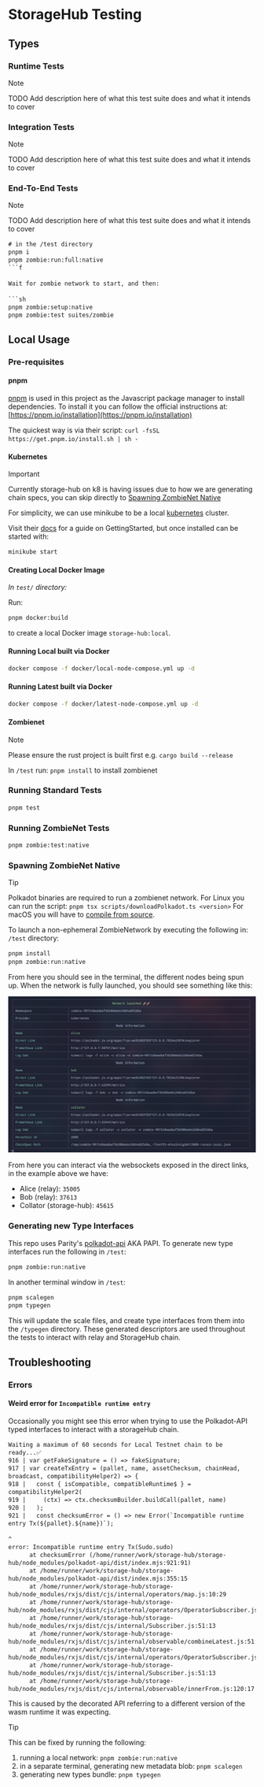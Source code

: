 # StorageHub Testing

## Types

### Runtime Tests

> [!NOTE]  
> TODO Add description here of what this test suite does and what it intends to cover

### Integration Tests

> [!NOTE]  
> TODO Add description here of what this test suite does and what it intends to cover

### End-To-End Tests

> [!NOTE]  
> TODO Add description here of what this test suite does and what it intends to cover

```shell
# in the /test directory
pnpm i
pnpm zombie:run:full:native
```f

Wait for zombie network to start, and then:

```sh
pnpm zombie:setup:native
pnpm zombie:test suites/zombie
```

## Local Usage

### Pre-requisites

#### pnpm

[pnpm](https://pnpm.io/) is used in this project as the Javascript package manager to install dependencies. To install it you can follow the official instructions at: [https://pnpm.io/installation](https://pnpm.io/installation)

The quickest way is via their script: `curl -fsSL https://get.pnpm.io/install.sh | sh -`

#### Kubernetes

> [!IMPORTANT]  
> Currently storage-hub on k8 is having issues due to how we are generating chain specs, you can skip directly to [Spawning ZombieNet Native](#spawning-zombienet-native)

For simplicity, we can use minikube to be a local [kubernetes](https://kubernetes.io/) cluster.

Visit their [docs](https://minikube.sigs.k8s.io/docs/) for a guide on GettingStarted, but once installed can be started with:

```sh
minikube start
```

#### Creating Local Docker Image

_In `test/` directory:_

Run:

```sh
pnpm docker:build
```

to create a local Docker image `storage-hub:local`.

#### Running Local built via Docker

```sh
docker compose -f docker/local-node-compose.yml up -d
```

#### Running Latest built via Docker

```sh
docker compose -f docker/latest-node-compose.yml up -d
```

#### Zombienet

> [!NOTE]  
> Please ensure the rust project is built first e.g. `cargo build --release`

In `/test` run: `pnpm install` to install zombienet

### Running Standard Tests

```sh
pnpm test
```

### Running ZombieNet Tests

```sh
pnpm zombie:test:native
```

### Spawning ZombieNet Native

> [!TIP]  
> Polkadot binaries are required to run a zombienet network.
> For Linux you can run the script: `pnpm tsx scripts/downloadPolkadot.ts <version>`
> For macOS you will have to [compile from source](https://github.com/paritytech/polkadot-sdk/tree/master/polkadot#build-from-source).

To launch a non-ephemeral ZombieNetwork by executing the following in: `/test` directory:

```sh
pnpm install
pnpm zombie:run:native
```

From here you should see in the terminal, the different nodes being spun up. When the network is fully launched, you should see something like this:

![success](../resources/zombieSuccess.png)

From here you can interact via the websockets exposed in the direct links, in the example above we have:

- Alice (relay): `35005`
- Bob (relay): `37613`
- Collator (storage-hub): `45615`

### Generating new Type Interfaces

This repo uses Parity's [polkadot-api](https://github.com/polkadot-api/polkadot-api) AKA PAPI.
To generate new type interfaces run the following in `/test`:

```sh
pnpm zombie:run:native
```

In another terminal window in `/test`:

```sh
pnpm scalegen
pnpm typegen
```

This will update the scale files, and create type interfaces from them into the `/typegen` directory.
These generated descriptors are used throughout the tests to interact with relay and StorageHub chain.

## Troubleshooting

### Errors

#### Weird error for `Incompatible runtime entry`

Occasionally you might see this error when trying to use the Polkadot-API typed interfaces to interact with a storageHub chain.

```shell
Waiting a maximum of 60 seconds for Local Testnet chain to be ready...✅
916 | var getFakeSignature = () => fakeSignature;
917 | var createTxEntry = (pallet, name, assetChecksum, chainHead, broadcast, compatibilityHelper2) => {
918 |   const { isCompatible, compatibleRuntime$ } = compatibilityHelper2(
919 |     (ctx) => ctx.checksumBuilder.buildCall(pallet, name)
920 |   );
921 |   const checksumError = () => new Error(`Incompatible runtime entry Tx(${pallet}.${name})`);
                                                                                                ^
error: Incompatible runtime entry Tx(Sudo.sudo)
      at checksumError (/home/runner/work/storage-hub/storage-hub/node_modules/polkadot-api/dist/index.mjs:921:91)
      at /home/runner/work/storage-hub/storage-hub/node_modules/polkadot-api/dist/index.mjs:355:15
      at /home/runner/work/storage-hub/storage-hub/node_modules/rxjs/dist/cjs/internal/operators/map.js:10:29
      at /home/runner/work/storage-hub/storage-hub/node_modules/rxjs/dist/cjs/internal/operators/OperatorSubscriber.js:33:21
      at /home/runner/work/storage-hub/storage-hub/node_modules/rxjs/dist/cjs/internal/Subscriber.js:51:13
      at /home/runner/work/storage-hub/storage-hub/node_modules/rxjs/dist/cjs/internal/observable/combineLatest.js:51:29
      at /home/runner/work/storage-hub/storage-hub/node_modules/rxjs/dist/cjs/internal/operators/OperatorSubscriber.js:33:21
      at /home/runner/work/storage-hub/storage-hub/node_modules/rxjs/dist/cjs/internal/Subscriber.js:51:13
      at /home/runner/work/storage-hub/storage-hub/node_modules/rxjs/dist/cjs/internal/observable/innerFrom.js:120:17
```

This is caused by the decorated API referring to a different version of the wasm runtime it was expecting.

> [!TIP]  
> This can be fixed by running the following:
>
> 1. running a local network: `pnpm zombie:run:native`
> 2. in a separate terminal, generating new metadata blob: `pnpm scalegen`
> 3. generating new types bundle: `pnpm typegen`
